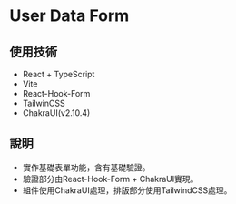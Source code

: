 # User Data Form
## 使用技術
- React + TypeScript
- Vite
- React-Hook-Form
- TailwinCSS
- ChakraUI(v2.10.4)
## 說明
- 實作基礎表單功能，含有基礎驗證。
- 驗證部分由React-Hook-Form + ChakraUI實現。
- 組件使用ChakraUI處理，排版部分使用TailwindCSS處理。
